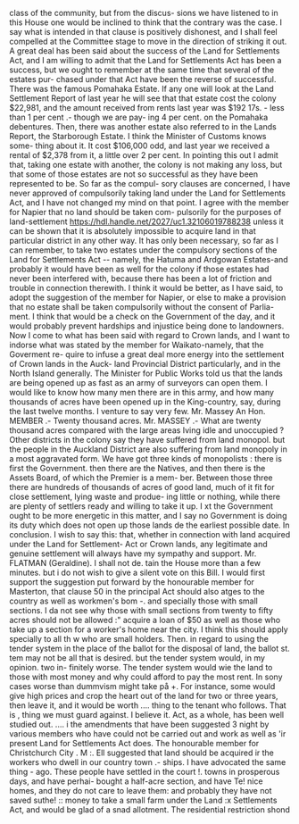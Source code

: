 class of the community, but from the discus- sions we have listened to in this House one would be inclined to think that the contrary was the case. I say what is intended in that clause is positively dishonest, and I shall feel compelled at the Committee stage to move in the direction of striking it out. A great deal has been said about the success of the Land for Settlements Act, and I am willing to admit that the Land for Settlements Act has been a success, but we ought to remember at the same time that several of the estates pur- chased under that Act have been the reverse of successful. There was the famous Pomahaka Estate. If any one will look at the Land Settlement Report of last year he will see that that estate cost the colony $22,981, and the amount received from rents last year was $192 17s. - less than 1 per cent .- though we are pay- ing 4 per cent. on the Pomahaka debentures. Then, there was another estate also referred to in the Lands Report, the Starborough Estate. I think the Minister of Customs knows some- thing about it. It cost $106,000 odd, and last year we received a rental of $2,378 from it, a little over 2 per cent. In pointing this out I admit that, taking one estate with another, the colony is not making any loss, but that some of those estates are not so successful as they have been represented to be. So far as the compul- sory clauses are concerned, I have never approved of compulsorily taking land under the Land for Settlements Act, and I have not changed my mind on that point. I agree with the member for Napier that no land should be taken com- pulsorily for the purposes of land-settlement https://hdl.handle.net/2027/uc1.32106019788238 unless it can be shown that it is absolutely impossible to acquire land in that particular district in any other way. It has only been necessary, so far as I can remember, to take two estates under the compulsory sections of the Land for Settlements Act -- namely, the Hatuma and Ardgowan Estates-and probably it would have been as well for the colony if those estates had never been interfered with, because there has been a lot of friction and trouble in connection therewith. I think it would be better, as I have said, to adopt the suggestion of the member for Napier, or else to make a provision that no estate shall be taken compulsorily without the consent of Parlia- ment. I think that would be a check on the Government of the day, and it would probably prevent hardships and injustice being done to landowners. Now I come to what has been said with regard to Crown lands, and I want to indorse what was stated by the member for Waikato-namely, that the Goverment re- quire to infuse a great deal more energy into the settlement of Crown lands in the Auck- land Provincial District particularly, and in the North Island generally. The Minister for Public Works told us that the lands are being opened up as fast as an army of surveyors can open them. I would like to know how many men there are in this army, and how many thousands of acres have been opened up in the King-country, say, during the last twelve months. I venture to say very few. Mr. Massey An Hon. MEMBER .- Twenty thousand acres. Mr. MASSEY .- What are twenty thousand acres compared with the large areas Iving idle and unoccupied ? Other districts in the colony say they have suffered from land monopol. but the people in the Auckland District are also suffering from land monopoly in a most aggravated form. We have got three kinds of monopolists : there is first the Government. then there are the Natives, and then there is the Assets Board, of which the Premier is a mem- ber. Between those three there are hundreds of thousands of acres of good land, much of it fit for close settlement, lying waste and produe- ing little or nothing, while there are plenty of settlers ready and willing to take it up. I xt the Government ought to be more energetic in this matter, and I say no Government is doing its duty which does not open up those lands de the earliest possible date. In conclusion. I wish to say this: that, whether in connection with land acquired under the Land for Settlement- Act or Crown lands, any legitimate and genuine settlement will always have my sympathy and support. Mr. FLATMAN (Geraldine). I shall not de. tain the House more than a few minutes. but i do not wish to give a silent vote on this Bill. I would first support the suggestion put forward by the honourable member for Masterton, that clause 50 in the principal Act should also atges to the country as well as workmen's bom -. and specially those with small sections. I da not see why those with small sections from twenty to fifty acres should not be allowed :" acquire a loan of $50 as well as those who take up a section for a worker's home near the city. I think this should apply specially to all th w who are small holders. Then. in regard to using the tender system in the place of the ballot for the disposal of land, the ballot st. tem may not be all that is desired. but the tender system would, in my opinion. two in- finitely worse. The tender system would wie the land to those with most money and why could afford to pay the most rent. In sony cases worse than dummvism might take på +. For instance, some would give high prices and crop the heart out of the land for two or three years, then leave it, and it would be worth .... thing to the tenant who follows. That is , thing we must guard against. I believe it. Act, as a whole, has been well studied out. .... i the amendments that have been suggested 3 night by various members who have could not be carried out and work as well as 'ir present Land for Settlements Act does. The honourable member for Christchurch City . M :. Ell suggested that land should be acquired ir the workers who dwell in our country town .- ships. I have advocated the same thing - ago. These people have settled in the court !. towns in prosperous days, and have perhai- bought a half-acre section, and have Te! nice homes, and they do not care to leave them: and probably they have not saved suthe! :: money to take a small farm under the Land :x Settlements Act, and would be glad of a snad allotment. The residential restriction shond 